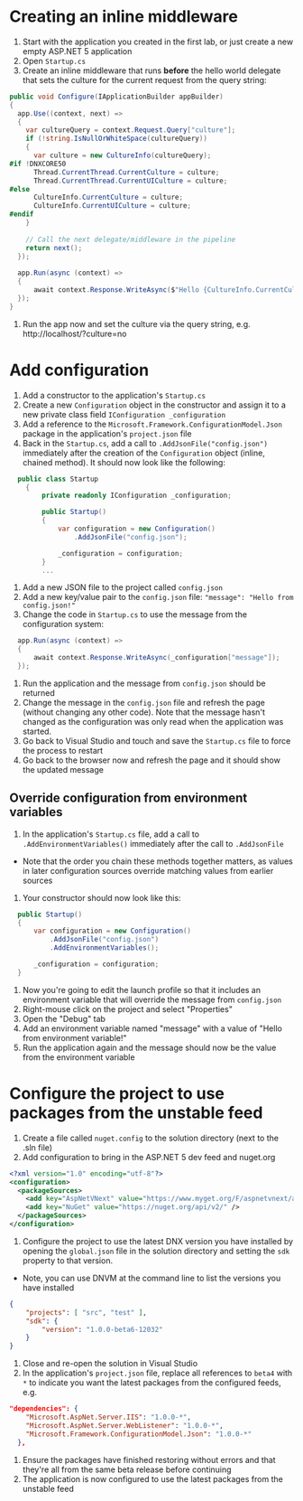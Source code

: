 # Creating an inline middleware
1. Start with the application you created in the first lab, or just create a new empty ASP.NET 5 application
1. Open `Startup.cs`
1. Create an inline middleware that runs **before** the hello world delegate that sets the culture for the current request from the query string:
``` C#
public void Configure(IApplicationBuilder appBuilder)
{
  app.Use((context, next) =>
  {
    var cultureQuery = context.Request.Query["culture"];
    if (!string.IsNullOrWhiteSpace(cultureQuery))
    {
      var culture = new CultureInfo(cultureQuery);
#if !DNXCORE50
      Thread.CurrentThread.CurrentCulture = culture;
      Thread.CurrentThread.CurrentUICulture = culture;
#else
      CultureInfo.CurrentCulture = culture;
      CultureInfo.CurrentUICulture = culture;
#endif
    }
    
    // Call the next delegate/middleware in the pipeline
    return next();
  });
  
  app.Run(async (context) =>
  {
      await context.Response.WriteAsync($"Hello {CultureInfo.CurrentCulture.DisplayName}");
  });
}
```
1. Run the app now and set the culture via the query string, e.g. http://localhost/?culture=no

# Add configuration
1. Add a constructor to the application's `Startup.cs`
1. Create a new `Configuration` object in the constructor and assign it to a new private class field `IConfiguration _configuration`
1. Add a reference to the `Microsoft.Framework.ConfigurationModel.Json` package in the application's `project.json` file
1. Back in the `Startup.cs`, add a call to `.AddJsonFile("config.json")` immediately after the creation of the `Configuration` object (inline, chained method). It should now look like the following:
``` C#
  public class Startup
    {
        private readonly IConfiguration _configuration;

        public Startup()
        {
            var configuration = new Configuration()
                .AddJsonFile("config.json");

            _configuration = configuration;
        }
        ...
```
1. Add a new JSON file to the project called `config.json`
1. Add a new key/value pair to the `config.json` file: `"message": "Hello from config.json!"`
1. Change the code in `Startup.cs` to use the message from the configuration system:
``` C#
  app.Run(async (context) =>
  {
      await context.Response.WriteAsync(_configuration["message"]);
  });
```
1. Run the application and the message from `config.json` should be returned
1. Change the message in the `config.json` file and refresh the page (without changing any other code). Note that the message hasn't changed as the configuration was only read when the application was started.
1. Go back to Visual Studio and touch and save the `Startup.cs` file to force the process to restart
1. Go back to the browser now and refresh the page and it should show the updated message

## Override configuration from environment variables
1. In the application's `Startup.cs` file, add a call to `.AddEnvironmentVariables()` immediately after the call to `.AddJsonFile`
  - Note that the order you chain these methods together matters, as values in later configuration sources override matching values from earlier sources
1. Your constructor should now look like this:
``` C#
  public Startup()
  {
      var configuration = new Configuration()
          .AddJsonFile("config.json")
          .AddEnvironmentVariables();

      _configuration = configuration;
  }
```
1. Now you're going to edit the launch profile so that it includes an environment variable that will override the message from `config.json`
1. Right-mouse click on the project and select "Properties"
1. Open the "Debug" tab
1. Add an environment variable named "message" with a value of "Hello from environment variable!"
1. Run the application again and the message should now be the value from the environment variable

# Configure the project to use packages from the unstable feed
1. Create a file called `nuget.config` to the solution directory (next to the .sln file)
1. Add configuration to bring in the ASP.NET 5 dev feed and nuget.org
``` xml
<?xml version="1.0" encoding="utf-8"?>
<configuration>
  <packageSources>
    <add key="AspNetVNext" value="https://www.myget.org/F/aspnetvnext/api/v2" />
    <add key="NuGet" value="https://nuget.org/api/v2/" />
  </packageSources>
</configuration>
```
1. Configure the project to use the latest DNX version you have installed by opening the `global.json` file in the solution directory and setting the `sdk` property to that version.
  - Note, you can use DNVM at the command line to list the versions you have installed
``` JSON
{
    "projects": [ "src", "test" ],
    "sdk": {
        "version": "1.0.0-beta6-12032"
    }
}
```
1. Close and re-open the solution in Visual Studio
1. In the application's `project.json` file, replace all references to `beta4` with `*` to indicate you want the latest packages from the configured feeds, e.g.
``` JSON
"dependencies": {
    "Microsoft.AspNet.Server.IIS": "1.0.0-*",
    "Microsoft.AspNet.Server.WebListener": "1.0.0-*",
    "Microsoft.Framework.ConfigurationModel.Json": "1.0.0-*"
  },
```
1. Ensure the packages have finished restoring without errors and that they're all from the same beta release before continuing
1. The application is now configured to use the latest packages from the unstable feed
